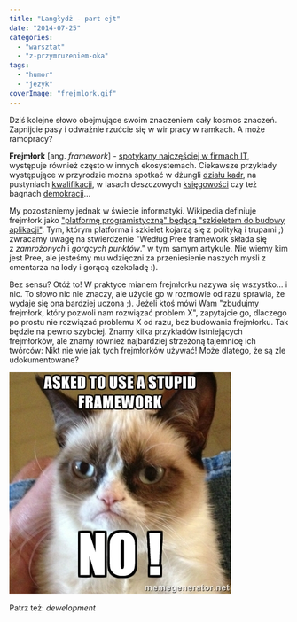 ```yaml
---
title: "Langłydż - part ejt"
date: "2014-07-25"
categories:
  - "warsztat"
  - "z-przymruzeniem-oka"
tags:
  - "humor"
  - "jezyk"
coverImage: "frejmlork.gif"
---
```


Dziś kolejne słowo obejmujące swoim znaczeniem cały kosmos znaczeń. Zapnijcie pasy i odważnie rzućcie się w wir pracy w ramkach. A może ramopracy?

**Frejmłork** \[ang. _framework_\] - [spotykany najczęściej w firmach IT](http://pl.wikipedia.org/wiki/Framework), występuje również często w innych ekosystemach. Ciekawsze przykłady występujące w przyrodzie można spotkać w dżungli [działu kadr](http://icsc.un.org/resources/hrpd/hrm/ICSC_hrm_eng.pdf), na pustyniach [kwalifikacji](http://www.nfq.ie/nfq/en/), w lasach deszczowych [księgowości](http://xrb.govt.nz/Site/Financial_Reporting_Strategy/Accounting_Standards_Framework.aspx) czy też bagnach [demokracji](http://www.consilium.europa.eu/uedocs/cms_data/docs/pressdata/EN/foraff/131181.pdf)...

My pozostaniemy jednak w świecie informatyki. Wikipedia definiuje frejmłork jako ["platformę programistyczną" będącą "szkieletem do budowy aplikacji"](http://pl.wikipedia.org/wiki/Framework). Tym, którym platforma i szkielet kojarzą się z polityką i trupami ;) zwracamy uwagę na stwierdzenie "Według Pree framework składa się z *zamrożonych* i *gorących punktów*." w tym samym artykule. Nie wiemy kim jest Pree, ale jesteśmy mu wdzięczni za przeniesienie naszych myśli z cmentarza na lody i gorącą czekoladę :).

Bez sensu? Otóż to! W praktyce mianem frejmłorku nazywa się wszystko... i nic. To słowo nic nie znaczy, ale użycie go w rozmowie od razu sprawia, że wydaje się ona bardziej uczona ;). Jeżeli ktoś mówi Wam "zbudujmy frejmłork, który pozwoli nam rozwiązać problem X", zapytajcie go, dlaczego po prostu nie rozwiązać problemu X od razu, bez budowania frejmłorku. Tak będzie na pewno szybciej. Znamy kilka przykładów istniejących frejmłorków, ale znamy również najbardziej strzeżoną tajemnicę ich twórców: Nikt nie wie jak tych frejmłorków używać! Może dlatego, że są żle udokumentowane?

[![framework](images/framework.jpg)](http://techwriter.pl/wp-content/uploads/2014/07/framework.jpg)



Patrz też: _dewelopment_

